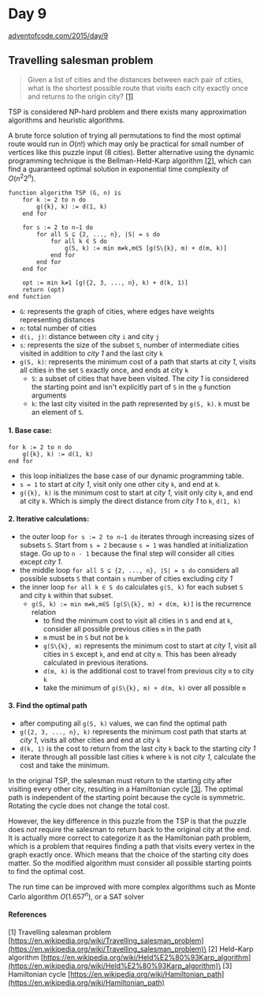 # Day 9

[adventofcode.com/2015/day/9](https://adventofcode.com/2015/day/9)

## Travelling salesman problem
> Given a list of cities and the distances between each pair of cities, what is the shortest possible route that visits each city exactly once and returns to the origin city? [[1]](#1)
 
TSP is considered NP-hard problem and there exists many approximation algorithms and heuristic algorithms.

A brute force solution of trying all permutations to find the most optimal route would run in $O(n!)$ which may only be practical for small number of vertices like this puzzle input (8 cities).
Better alternative using the dynamic programming technique is the Bellman-Held-Karp algorithm [[2]](#2), which can find a guaranteed optimal solution in exponential time complexity of $O(n^{2}2^{n})$.

```
function algorithm TSP (G, n) is
    for k := 2 to n do
        g({k}, k) := d(1, k)
    end for

    for s := 2 to n−1 do
        for all S ⊆ {2, ..., n}, |S| = s do
            for all k ∈ S do
                g(S, k) := min m≠k,m∈S [g(S\{k}, m) + d(m, k)]
            end for
        end for
    end for

    opt := min k≠1 [g({2, 3, ..., n}, k) + d(k, 1)]
    return (opt)
end function
```

- `G`: represents the graph of cities, where edges have weights representing distances
- `n`: total number of cities
- `d(i, j)`: distance between city `i` and city `j`
- `s`: represents the size of the subset `S`, number of intermediate cities visited in addition to *city 1* and the last city `k`
- `g(S, k)`: represents the minimum cost of a path that starts at *city 1*, visits all cities in the set `S` exactly once, and ends at city `k`
  - `S`: a subset of cities that have been visited. The *city 1* is considered the starting point and isn't explicitly part of `S` in the `g` function arguments
  - `k`: the last city visited in the path represented by `g(S, k)`. `k` must be an element of `S`.

#### 1. Base case:

```
for k := 2 to n do
    g({k}, k) := d(1, k)
end for
```
- this loop initializes the base case of our dynamic programming table.
- `s = 1` to start at *city 1*, visit only one other city `k`, and end at `k`.
- `g({k}, k)` is the minimum cost to start at *city 1*, visit only city `k`, and end at city `k`. Which is simply the direct distance from *city 1* to `k`, `d(1, k)`

#### 2. Iterative calculations:
- the outer loop `for s := 2 to n−1 do` iterates through increasing sizes of subsets `S`. Start from `s = 2` because `s = 1` was handled at initialization stage. Go up to `n - 1` because the final step will consider all cities except *city 1*.
- the middle loop `for all S ⊆ {2, ..., n}, |S| = s do` considers all possible subsets `S` that contain `s` number of cities excluding *city 1*
- the inner loop `for all k ∈ S do` calculates `g(S, k)` for each subset `S` and city `k` within that subset.
  - `g(S, k) := min m≠k,m∈S [g(S\{k}, m) + d(m, k)]` is the recurrence relation
    - to find the minimum cost to visit all cities in `S` and end at `k`, consider all possible previous cities `m` in the path
    - `m` must be in `S` but not be `k`
    - `g(S\{k}, m)` represents the minimum cost to start at *city 1*, visit all cities in `S` except `k`, and end at city `m`. This has been already calculated in previous iterations.
    - `d(m, k)` is the additional cost to travel from previous city `m` to city `k`
    - take the minimum of `g(S\{k}, m) + d(m, k)` over all possible `m`

#### 3. Find the optimal path
- after computing all `g(S, k)` values, we can find the optimal path
- `g({2, 3, ..., n}, k)` represents the minimum cost path that starts at *city 1*, visits all other cities and end at city `k`
- `d(k, 1)` is the cost to return from the last city `k` back to the starting *city 1*
- iterate through all possible last cities `k` where `k` is not *city 1*, calculate the cost and take the minimum.


In the original TSP, the salesman must return to the starting city after visiting every other city, resulting in a Hamiltonian cycle [[3]](#3).
The optimal path is independent of the starting point because the cycle is symmetric. Rotating the cycle does not change the total cost.

However, the key difference in this puzzle from the TSP is that the puzzle does *not* require the salesman to return back to the original city at the end.
It is actually more correct to categorize it as the Hamiltonian path problem, which is a problem that requires finding a path that visits every vertex in the graph exactly once.
Which means that the choice of the starting city does matter. So the modified algorithm must consider all possible starting points to find the optimal cost.

The run time can be improved with more complex algorithms such as Monte Carlo algorithm $O(1.657^{n})$, or a SAT solver

#### References
<a id="1">[1]</a> Travelling salesman problem [https://en.wikipedia.org/wiki/Travelling_salesman_problem](https://en.wikipedia.org/wiki/Travelling_salesman_problem)\
<a id="2">[2]</a> Held–Karp algorithm [https://en.wikipedia.org/wiki/Held%E2%80%93Karp_algorithm](https://en.wikipedia.org/wiki/Held%E2%80%93Karp_algorithm)\
<a id="3">[3]</a> Hamiltonian cycle [https://en.wikipedia.org/wiki/Hamiltonian_path](https://en.wikipedia.org/wiki/Hamiltonian_path)